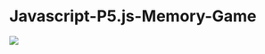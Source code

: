 # Javascript-P5.js-Memory-Game


<img src="https://cdn.discordapp.com/attachments/741017160297611319/829695312897638410/unknown.png">
